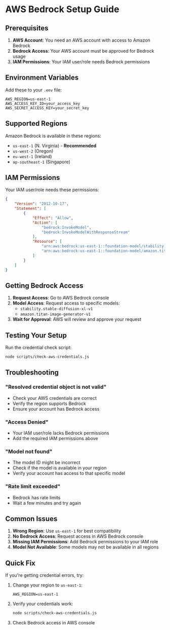 # AWS Bedrock Setup Guide

## Prerequisites

1. **AWS Account**: You need an AWS account with access to Amazon Bedrock
2. **Bedrock Access**: Your AWS account must be approved for Bedrock usage
3. **IAM Permissions**: Your IAM user/role needs Bedrock permissions

## Environment Variables

Add these to your `.env` file:

```env
AWS_REGION=us-east-1
AWS_ACCESS_KEY_ID=your_access_key
AWS_SECRET_ACCESS_KEY=your_secret_key
```

## Supported Regions

Amazon Bedrock is available in these regions:
- `us-east-1` (N. Virginia) - **Recommended**
- `us-west-2` (Oregon)
- `eu-west-1` (Ireland)
- `ap-southeast-1` (Singapore)

## IAM Permissions

Your IAM user/role needs these permissions:

```json
{
    "Version": "2012-10-17",
    "Statement": [
        {
            "Effect": "Allow",
            "Action": [
                "bedrock:InvokeModel",
                "bedrock:InvokeModelWithResponseStream"
            ],
            "Resource": [
                "arn:aws:bedrock:us-east-1::foundation-model/stability.stable-diffusion-xl-v1",
                "arn:aws:bedrock:us-east-1::foundation-model/amazon.titan-image-generator-v1"
            ]
        }
    ]
}
```

## Getting Bedrock Access

1. **Request Access**: Go to AWS Bedrock console
2. **Model Access**: Request access to specific models:
   - `stability.stable-diffusion-xl-v1`
   - `amazon.titan-image-generator-v1`
3. **Wait for Approval**: AWS will review and approve your request

## Testing Your Setup

Run the credential check script:

```bash
node scripts/check-aws-credentials.js
```

## Troubleshooting

### "Resolved credential object is not valid"
- Check your AWS credentials are correct
- Verify the region supports Bedrock
- Ensure your account has Bedrock access

### "Access Denied"
- Your IAM user/role lacks Bedrock permissions
- Add the required IAM permissions above

### "Model not found"
- The model ID might be incorrect
- Check if the model is available in your region
- Verify your account has access to that specific model

### "Rate limit exceeded"
- Bedrock has rate limits
- Wait a few minutes and try again

## Common Issues

1. **Wrong Region**: Use `us-east-1` for best compatibility
2. **No Bedrock Access**: Request access in AWS Bedrock console
3. **Missing IAM Permissions**: Add Bedrock permissions to your IAM role
4. **Model Not Available**: Some models may not be available in all regions

## Quick Fix

If you're getting credential errors, try:

1. Change your region to `us-east-1`:
   ```env
   AWS_REGION=us-east-1
   ```

2. Verify your credentials work:
   ```bash
   node scripts/check-aws-credentials.js
   ```

3. Check Bedrock access in AWS console 